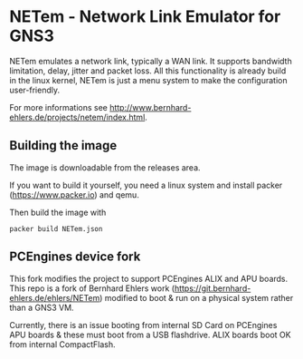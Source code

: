# NETem - Network Link Emulator for GNS3

NETem emulates a network link, typically a WAN link.
It supports bandwidth limitation, delay, jitter and packet loss.
All this functionality is already build in the linux kernel,
NETem is just a menu system to make the configuration user-friendly.

For more informations see <http://www.bernhard-ehlers.de/projects/netem/index.html>.


## Building the image

The image is downloadable from the releases area.

If you want to build it yourself, you need a linux system and install
packer (https://www.packer.io) and qemu.

Then build the image with
```
packer build NETem.json
```

## PCEngines device fork
This fork modifies the project to support PCEngines ALIX and APU boards.  This repo is a fork of Bernhard Ehlers work (https://git.bernhard-ehlers.de/ehlers/NETem) modified to boot & run on a physical system rather than a GNS3 VM.

Currently, there is an issue booting from internal SD Card on PCEngines APU boards & these must boot from a USB flashdrive.  ALIX boards boot OK from internal CompactFlash.

